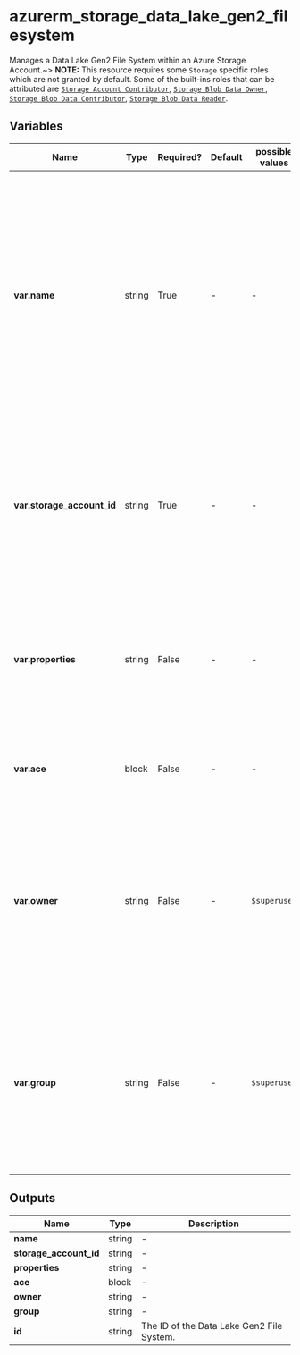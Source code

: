 # azurerm_storage_data_lake_gen2_filesystem

Manages a Data Lake Gen2 File System within an Azure Storage Account.~> **NOTE:** This resource requires some `Storage` specific roles which are not granted by default. Some of the built-ins roles that can be attributed are [`Storage Account Contributor`](https://docs.microsoft.com/azure/role-based-access-control/built-in-roles#storage-account-contributor), [`Storage Blob Data Owner`](https://docs.microsoft.com/azure/role-based-access-control/built-in-roles#storage-blob-data-owner), [`Storage Blob Data Contributor`](https://docs.microsoft.com/azure/role-based-access-control/built-in-roles#storage-blob-data-contributor), [`Storage Blob Data Reader`](https://docs.microsoft.com/azure/role-based-access-control/built-in-roles#storage-blob-data-reader).

## Variables

| Name | Type | Required? | Default  | possible values | Description |
| ---- | ---- | --------- | -------- | ----------- | ----------- |
| **var.name** | string | True | -  |  -  | The name of the Data Lake Gen2 File System which should be created within the Storage Account. Must be unique within the storage account the queue is located. Changing this forces a new resource to be created. | 
| **var.storage_account_id** | string | True | -  |  -  | Specifies the ID of the Storage Account in which the Data Lake Gen2 File System should exist. Changing this forces a new resource to be created. | 
| **var.properties** | string | False | -  |  -  | A mapping of Key to Base64-Encoded Values which should be assigned to this Data Lake Gen2 File System. | 
| **var.ace** | block | False | -  |  -  | One or more `ace` blocks to specify the entries for the ACL for the path. | 
| **var.owner** | string | False | -  |  `$superuser`  | Specifies the Object ID of the Azure Active Directory User to make the owning user of the root path (i.e. `/`). Possible values also include `$superuser`. | 
| **var.group** | string | False | -  |  `$superuser`  | Specifies the Object ID of the Azure Active Directory Group to make the owning group of the root path (i.e. `/`). Possible values also include `$superuser`. | 



## Outputs

| Name | Type | Description |
| ---- | ---- | --------- | 
| **name** | string  | - | 
| **storage_account_id** | string  | - | 
| **properties** | string  | - | 
| **ace** | block  | - | 
| **owner** | string  | - | 
| **group** | string  | - | 
| **id** | string  | The ID of the Data Lake Gen2 File System. | 